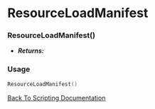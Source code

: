 # ResourceLoadManifest

### ResourceLoadManifest()
- ***Returns:*** 

### Usage

```Lua
ResourceLoadManifest()
```


[Back To Scripting Documentation](../README.md)
